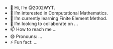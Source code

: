 - 👋 Hi, I’m @2002WYT.
- 👀 I’m interested in Computational Mathematics.
- 🌱 I’m currently learning Finite Element Method.
- 💞️ I’m looking to collaborate on ...
- 📫 How to reach me ...
- 😄 Pronouns: ...
- ⚡ Fun fact: ...

<!---
2002WYT/2002WYT is a ✨ special ✨ repository because its `README.md` (this file) appears on your GitHub profile.
You can click the Preview link to take a look at your changes.
--->
